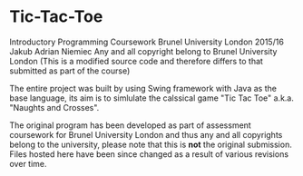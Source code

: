 # Tic-Tac-Toe

Introductory Programming Coursework
Brunel University London 2015/16
Jakub Adrian Niemiec
Any and all copyright belong to Brunel University London
(This is a modified source code and therefore differs to that submitted as part of the course)

The entire project was built by using Swing framework with Java as the base language, its aim is to simlulate the calssical game "Tic Tac Toe" a.k.a. "Naughts and Crosses". 

The original program has been developed as part of assessment coursework for Brunel University London and thus any and all copyrights belong to the university, please note that this is **not** the original submission. Files hosted here have been since changed as a result of various revisions over time.
